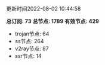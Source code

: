 更新时间2022-08-02 10:44:58

**总订阅: 73**
**总节点: 1789**
**有效节点: 429**
- trojan节点: 64
- ss节点: 264
- v2ray节点: 87
- ssr节点: 14
